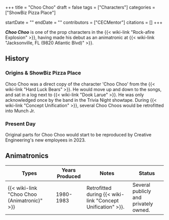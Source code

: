 +++
title = "Choo Choo"
draft = false
tags = ["Characters"]
categories = ["ShowBiz Pizza Place"]


startDate = ""
endDate = ""
contributors = ["CECMentor"]
citations = []
+++

***Choo Choo*** is one of the prop characters in the {{< wiki-link "Rock-afire Explosion" >}}, having made his debut as an animatronic at {{< wiki-link "Jacksonville, FL (9820 Atlantic Blvd)" >}}.

## History

### Origins &amp; ShowBiz Pizza Place

Choo Choo was a direct copy of the character 'Choo Choo' from the {{< wiki-link "Hard Luck Bears" >}}. He would move up and down to the songs, and sat in a log next to {{< wiki-link "Dook Larue" >}}. He was only acknowledged once by the band in the Trivia Night showtape. During {{< wiki-link "Concept Unification" >}}, several Choo Choos would be retrofitted into Munch Jr.

### Present Day

Original parts for Choo Choo would start to be reproduced by Creative Engineering's new employees in 2023.

## Animatronics

| Types                                             | Years Produced | Notes                                                             | Status                                |
|---------------------------------------------------|----------------|-------------------------------------------------------------------|---------------------------------------|
| {{< wiki-link "Choo Choo (Animatronic)" >}} | 1980-1983      | Retrofitted during {{< wiki-link "Concept Unification" >}}. | Several publicly and privately owned. |